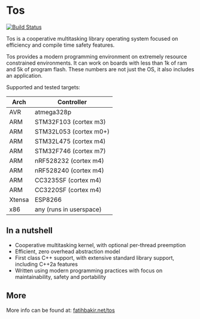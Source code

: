 # Tos
[![Build Status](http://drone.k3s.fatihbakir.net/api/badges/FatihBAKIR/tos/status.svg)](http://drone.k3s.fatihbakir.net/FatihBAKIR/tos)

Tos is a cooperative multitasking library operating system focused on efficiency and compile time safety features.

Tos provides a modern programming environment on extremely resource constrained environments. It can work on boards with less than 1k of ram and 5k of program flash. These numbers are not just the OS, it also includes an application.

Supported and tested targets:

| Arch | Controller |
|------|-----|
| AVR    | atmega328p |
| ARM    | STM32F103 (cortex m3) |
| ARM    | STM32L053 (cortex m0+) |
| ARM    | STM32L475 (cortex m4) |
| ARM    | STM32F746 (cortex m7) |
| ARM    | nRF528232 (cortex m4) |
| ARM    | nRF528240 (cortex m4) |
| ARM    | CC3235SF (cortex m4) |
| ARM    | CC3220SF (cortex m4) |
| Xtensa | ESP8266 |
| x86    | any (runs in userspace) |

## In a nutshell

+ Cooperative multitasking kernel, with optional per-thread preemption
+ Efficient, zero overhead abstraction model
+ First class C++ support, with extensive standard library support, including C++2a features
+ Written using modern programming practices with focus on maintainability, safety and portability

## More

More info can be found at: [fatihbakir.net/tos](http://fatihbakir.net/tos)

